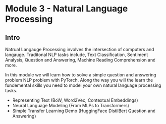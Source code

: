 # Module 3 - Natural Language Processing
## Intro

Natrual Langauge Processing involves the intersection of computers and langauge. Traditonal NLP tasks include, Text Classification, Sentiment Analysis, Question and Answering, Machine Reading Comprehension and more. 

In this module we will learn how to solve a simple question and answering problem NLP problem with PyTorch. Along the way you will the learn the fundemental skills you need to model your own natural language processing tasks.

- Representing Text (BoW, Word2Vec, Contextual Embeddings)
- Neural Language Modeling (From MLPs to Transformers)
- Simple Transfer Learning Demo (HuggingFace DistilBert Question and Answering)